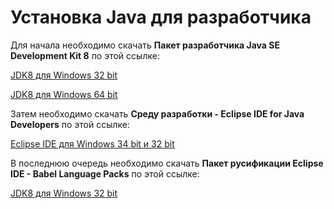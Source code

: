 <h1>Установка Java для разработчика</h1>
<p>Для начала необходимо скачать <b>Пакет разработчика Java SE Development Kit 8</b> по этой ссылке:</p>
<p><a href="https://drive.google.com/open?id=1PnA3jmd8DqLvLv8CjLzpLEnyCJpprZdX">JDK8 для Windows 32 bit</a></p>
<p><a href="https://drive.google.com/open?id=1cvlVlqNYWBhOQXdodyTq4ELmn-j6XSMG">JDK8 для Windows 64 bit</a></p>
<p>Затем необходимо скачать <b>Среду разработки - Eclipse IDE for Java Developers</b> по этой ссылке:</p>
<p><a href="https://drive.google.com/open?id=12LIp409h-oO6Jqu8wK7pcK4zNcF487ej">Eclipse IDE для Windows 34 bit и 32 bit</a></p>
<p>В последнюю очередь необходимо скачать <b>Пакет русификации Eclipse IDE - Babel Language Packs</b> по этой ссылке:</p>
<p><a href="https://drive.google.com/open?id=1hGFDsqi7lQMFV4ZMtFLFuQDZ2kcG1Riv">JDK8 для Windows 32 bit</a></p>
